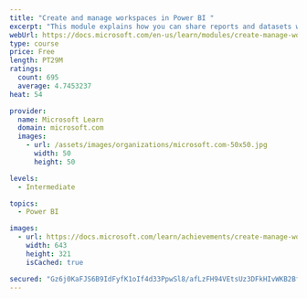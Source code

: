 ```yaml
---
title: "Create and manage workspaces in Power BI "
excerpt: "This module explains how you can share reports and datasets with your users and how to create a deployment strategy that makes sense for you and your organization. Furthermore, you will learn about data lineage in Microsoft Power BI."
webUrl: https://docs.microsoft.com/en-us/learn/modules/create-manage-workspaces-power-bi/
type: course
price: Free
length: PT29M
ratings:
  count: 695
  average: 4.7453237
heat: 54

provider:
  name: Microsoft Learn
  domain: microsoft.com
  images:
    - url: /assets/images/organizations/microsoft.com-50x50.jpg
      width: 50
      height: 50

levels:
  - Intermediate

topics:
  - Power BI

images:
  - url: https://docs.microsoft.com/learn/achievements/create-manage-workspaces-power-bi-social.png
    width: 643
    height: 321
    isCached: true

secured: "Gz6j0KaFJS6B9IdFyfK1oIf4d33PpwSl8/afLzFH94VEtsUz3DFkHIvWKB2BfjqmHasX28fuerKck8zqkC2YhArpEqZvZnhVA6iyfzViSqTC7sCJwigYj2TliaLUPMwxvr7x4/ToPyamJoGPx1IXGb5g3fevyL9jzcqNo/UK8ZMRC5D4smR58qha+MoT4MSi0EuQQCBehKH/zh43/8rZowjbLznFZdi8shMJIFJmzxfZohMnqmyiGpYacbBkKC3DOzUa7qdVRYYJ7cMVaeADX6HyNBXNmc8PEgfeDF7buP5w7C7QaFLELJNV27Y9ZHMHGHi25zcpMTG7UA4q9RRfPQZ72PfnC+6Q/ZwD5smZ7gS3JveRoVB+dm8iINSnbL95R2Eo1bvaOJ8oGEXrG8cwqj1lYrTJTHHgFGmDHUtYwJE=;xNbcNc0cQno+8y04DQHyRA=="
---
```


